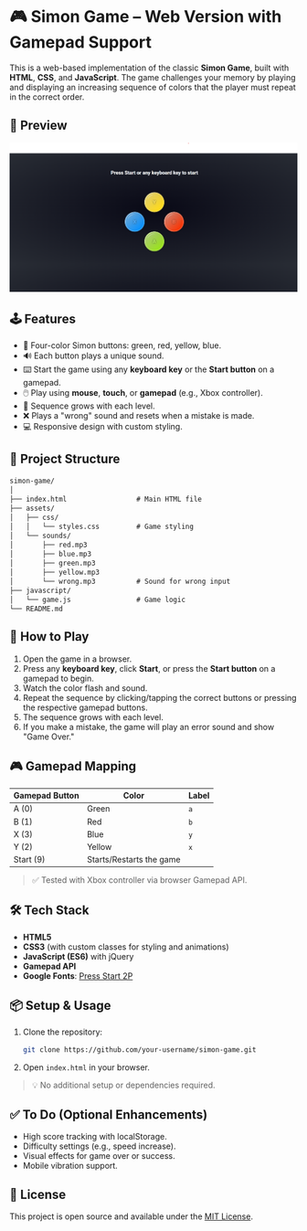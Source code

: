 # 🎮 Simon Game – Web Version with Gamepad Support

This is a web-based implementation of the classic **Simon Game**, built with **HTML**, **CSS**, and **JavaScript**. The game challenges your memory by playing and displaying an increasing sequence of colors that the player must repeat in the correct order.

## 📸 Preview

![Simon Game Preview](/assets/images/game_image.png)

## 🕹️ Features

- 🎨 Four-color Simon buttons: green, red, yellow, blue.
- 🔊 Each button plays a unique sound.
- ⌨️ Start the game using any **keyboard key** or the **Start button** on a gamepad.
- 🖱️ Play using **mouse**, **touch**, or **gamepad** (e.g., Xbox controller).
- 🔁 Sequence grows with each level.
- ❌ Plays a "wrong" sound and resets when a mistake is made.
- 💻 Responsive design with custom styling.

## 📁 Project Structure

```
simon-game/
│
├── index.html                 # Main HTML file
├── assets/
│   ├── css/
│   │   └── styles.css         # Game styling
│   └── sounds/
│       ├── red.mp3
│       ├── blue.mp3
│       ├── green.mp3
│       ├── yellow.mp3
│       └── wrong.mp3          # Sound for wrong input
├── javascript/
│   └── game.js                # Game logic
└── README.md
```

## 🚀 How to Play

1. Open the game in a browser.
2. Press any **keyboard key**, click **Start**, or press the **Start button** on a gamepad to begin.
3. Watch the color flash and sound.
4. Repeat the sequence by clicking/tapping the correct buttons or pressing the respective gamepad buttons.
5. The sequence grows with each level.
6. If you make a mistake, the game will play an error sound and show "Game Over."

## 🎮 Gamepad Mapping

| Gamepad Button | Color  | Label |
|----------------|--------|-------|
| A (0)          | Green  | `a`   |
| B (1)          | Red    | `b`   |
| X (3)          | Blue   | `y`   |
| Y (2)          | Yellow | `x`   |
| Start (9)      | Starts/Restarts the game |

> ✅ Tested with Xbox controller via browser Gamepad API.

## 🛠️ Tech Stack

- **HTML5**
- **CSS3** (with custom classes for styling and animations)
- **JavaScript (ES6)** with jQuery
- **Gamepad API**
- **Google Fonts**: [Press Start 2P](https://fonts.google.com/specimen/Press+Start+2P)

## 📦 Setup & Usage

1. Clone the repository:
   ```bash
   git clone https://github.com/your-username/simon-game.git
   ```
2. Open `index.html` in your browser.

> 💡 No additional setup or dependencies required.

## ✅ To Do (Optional Enhancements)

- High score tracking with localStorage.
- Difficulty settings (e.g., speed increase).
- Visual effects for game over or success.
- Mobile vibration support.

## 📄 License

This project is open source and available under the [MIT License](LICENSE).
